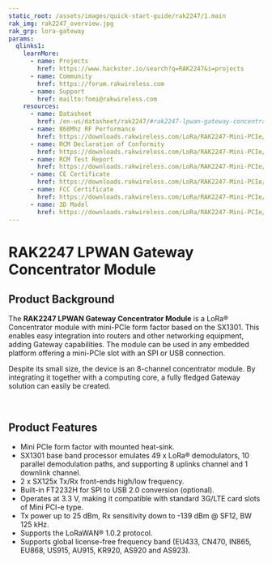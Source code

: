 ```yaml
---
static_root: /assets/images/quick-start-guide/rak2247/1.main
rak_img: rak2247_overview.jpg
rak_grp: lora-gateway
params:
  qlinks1:
    learnMore:
      - name: Projects
        href: https://www.hackster.io/search?q=RAK2247&i=projects
      - name: Community
        href: https://forum.rakwireless.com
      - name: Support
        href: mailto:fomi@rakwireless.com
    resources:
      - name: Datasheet
        href: /en-us/datasheet/rak2247/#rak2247-lpwan-gateway-concentrator-module
      - name: 868Mhz RF Performance
        href: https://downloads.rakwireless.com/LoRa/RAK2247-Mini-PCIe/Hardware-Specification/RAK2247-Gateway_868MHz_RF_Performance.pdf
      - name: RCM Declaration of Conformity
        href: https://downloads.rakwireless.com/LoRa/RAK2247-Mini-PCIe/Certification-Report/RAK2247-RCM-Declaration-of-Conformity.pdf
      - name: RCM Test Report
        href: https://downloads.rakwireless.com/LoRa/RAK2247-Mini-PCIe/Certification-Report/RAK2247-RCM_Test_Report.zip
      - name: CE Certificate
        href: https://downloads.rakwireless.com/LoRa/RAK2247-Mini-PCIe/Certification-Report/RAK2247_CE_Certificate.zip
      - name: FCC Certificate
        href: https://downloads.rakwireless.com/LoRa/RAK2247-Mini-PCIe/Certification-Report/RAK2247_FCC_Certificate.zip
      - name: 3D Model
        href: https://downloads.rakwireless.com/LoRa/RAK2247-Mini-PCIe/Hardware-Specification/RAK2247-3D-Model.rar
---
```


# RAK2247 LPWAN Gateway Concentrator Module

<rk-img
  :src="`${$frontmatter.static_root}/rak2247_overview.jpg`"
  width="50%"
  figure-number="1"
  caption="RAK2247 LPWAN Gateway Concentrator Module"
/>

## Product Background

The **RAK2247 LPWAN Gateway Concentrator Module** is a LoRa® Concentrator module with mini-PCIe form factor based on the SX1301. This enables easy integration into routers and other networking equipment, adding Gateway capabilities. The module can be used in any embedded platform offering a mini-PCIe slot with an SPI or USB connection.

Despite its small size, the device is an 8-channel concentrator module. By integrating it together with a computing core, a fully fledged Gateway solution can easily be created.

<rk-btn
  src="quick-start-guide.html"
  label="Set up Your RAK2247 LPWAN Gateway Concentrator Module"
/>

&nbsp;

<rk-quick-links :params="$page.frontmatter.params.qlinks1" />

## Product Features

- Mini PCIe form factor with mounted heat-sink.
- SX1301 base band processor emulates 49 x LoRa® demodulators, 10 parallel demodulation paths, and supporting 8 uplinks channel and 1 downlink channel.
- 2 x SX125x Tx/Rx front-ends high/low frequency.
- Built-in FT2232H for SPI to USB 2.0 conversion (optional).
- Operates at 3.3 V, making it compatible with standard 3G/LTE card slots of Mini PCI-e type.
- Tx power up to 25 dBm, Rx sensitivity down to -139 dBm @ SF12, BW 125 kHz.
- Supports the LoRaWAN® 1.0.2 protocol.
- Supports global license-free frequency band (EU433, CN470, IN865, EU868, US915, AU915, KR920, AS920 and AS923).
